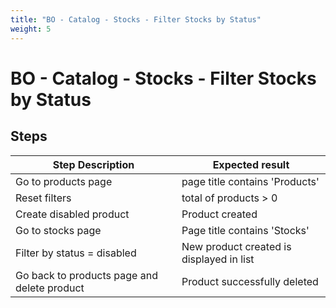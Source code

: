 ```yaml
---
title: "BO - Catalog - Stocks - Filter Stocks by Status"
weight: 5
---
```


# BO - Catalog - Stocks - Filter Stocks by Status
## Steps
| Step Description | Expected result |
| ----- | ----- |
| Go to products page | page title contains 'Products' |
| Reset filters | total of products > 0 |
| Create disabled product | Product created |
| Go to stocks page | Page title contains 'Stocks' |
| Filter by status = disabled | New product created is displayed in list |
| Go back to products page and delete product | Product successfully deleted |
